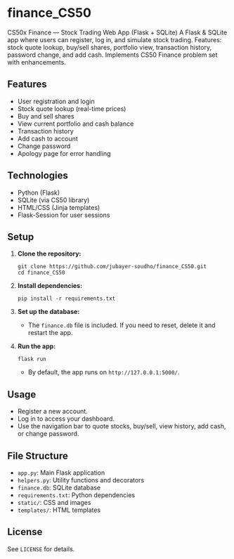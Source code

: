 # finance_CS50
CS50x Finance — Stock Trading Web App (Flask + SQLite) A Flask &amp; SQLite app where users can register, log in, and simulate stock trading. Features: stock quote lookup, buy/sell shares, portfolio view, transaction history, password change, and add cash. Implements CS50 Finance problem set with enhancements.

## Features

- User registration and login
- Stock quote lookup (real-time prices)
- Buy and sell shares
- View current portfolio and cash balance
- Transaction history
- Add cash to account
- Change password
- Apology page for error handling

## Technologies

- Python (Flask)
- SQLite (via CS50 library)
- HTML/CSS (Jinja templates)
- Flask-Session for user sessions

## Setup

1. **Clone the repository:**
	```
	git clone https://github.com/jubayer-soudho/finance_CS50.git
	cd finance_CS50
	```

2. **Install dependencies:**
	```
	pip install -r requirements.txt
	```

3. **Set up the database:**
	- The `finance.db` file is included. If you need to reset, delete it and restart the app.

4. **Run the app:**
	```
	flask run
	```
	- By default, the app runs on `http://127.0.0.1:5000/`.

## Usage

- Register a new account.
- Log in to access your dashboard.
- Use the navigation bar to quote stocks, buy/sell, view history, add cash, or change password.

## File Structure

- `app.py`: Main Flask application
- `helpers.py`: Utility functions and decorators
- `finance.db`: SQLite database
- `requirements.txt`: Python dependencies
- `static/`: CSS and images
- `templates/`: HTML templates

## License

See `LICENSE` for details.
